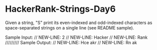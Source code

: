 # HackerRank-Strings-Day6
Given a string, "S" print its even-indexed and odd-indexed characters as space-separated strings on a single line (see README sample).

 Sample Input: // NEW-LINE: 2 // NEW-LINE: Hacker // NEW-LINE: Rank
  ///////// Sample Output: // NEW-LINE: Hce akr  //  NEW-LINE: Rn ak
